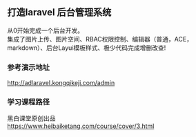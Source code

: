 ## 打造laravel 后台管理系统
从0开始完成一个后台开发。  
集成了图片上传、图片空间、RBAC权限控制、编辑器（普通，ACE，markdown）、后台Layui模板样式、极少代码完成增删改查!
### 参考演示地址
http://adlaravel.kongqikeji.com/admin
### 学习课程路径 
黑白课堂原创出品   
https://www.heibaiketang.com/course/cover/3.html  

